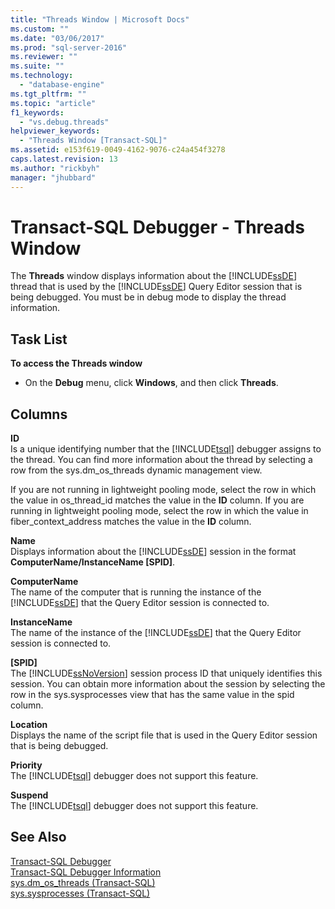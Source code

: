 ```yaml
---
title: "Threads Window | Microsoft Docs"
ms.custom: ""
ms.date: "03/06/2017"
ms.prod: "sql-server-2016"
ms.reviewer: ""
ms.suite: ""
ms.technology: 
  - "database-engine"
ms.tgt_pltfrm: ""
ms.topic: "article"
f1_keywords: 
  - "vs.debug.threads"
helpviewer_keywords: 
  - "Threads Window [Transact-SQL]"
ms.assetid: e153f619-0049-4162-9076-c24a454f3278
caps.latest.revision: 13
ms.author: "rickbyh"
manager: "jhubbard"
---
```

# Transact-SQL Debugger - Threads Window
  The **Threads** window displays information about the [!INCLUDE[ssDE](../../a9notintoc/includes/ssde-md.md)] thread that is used by the [!INCLUDE[ssDE](../../a9notintoc/includes/ssde-md.md)] Query Editor session that is being debugged. You must be in debug mode to display the thread information.  
  
## Task List  
 **To access the Threads window**  
  
-   On the **Debug** menu, click **Windows**, and then click **Threads**.  
  
## Columns  
 **ID**  
 Is a unique identifying number that the [!INCLUDE[tsql](../../a9notintoc/includes/tsql-md.md)] debugger assigns to the thread. You can find more information about the thread by selecting a row from the sys.dm_os_threads dynamic management view.  
  
 If you are not running in lightweight pooling mode, select the row in which the value in os_thread_id matches the value in the **ID** column. If you are running in lightweight pooling mode, select the row in which the value in fiber_context_address matches the value in the **ID** column.  
  
 **Name**  
 Displays information about the [!INCLUDE[ssDE](../../a9notintoc/includes/ssde-md.md)] session in the format **ComputerName/InstanceName [SPID]**.  
  
 **ComputerName**  
 The name of the computer that is running the instance of the [!INCLUDE[ssDE](../../a9notintoc/includes/ssde-md.md)] that the Query Editor session is connected to.  
  
 **InstanceName**  
 The name of the instance of the [!INCLUDE[ssDE](../../a9notintoc/includes/ssde-md.md)] that the Query Editor session is connected to.  
  
 **[SPID]**  
 The [!INCLUDE[ssNoVersion](../../a9notintoc/includes/ssnoversion-md.md)] session process ID that uniquely identifies this session. You can obtain more information about the session by selecting the row in the sys.sysprocesses view that has the same value in the spid column.  
  
 **Location**  
 Displays the name of the script file that is used in the Query Editor session that is being debugged.  
  
 **Priority**  
 The [!INCLUDE[tsql](../../a9notintoc/includes/tsql-md.md)] debugger does not support this feature.  
  
 **Suspend**  
 The [!INCLUDE[tsql](../../a9notintoc/includes/tsql-md.md)] debugger does not support this feature.  
  
## See Also  
 [Transact-SQL Debugger](../../relational-databases/scripting/transact-sql-debugger.md)   
 [Transact-SQL Debugger Information](../../relational-databases/scripting/transact-sql-debugger-information.md)   
 [sys.dm_os_threads &#40;Transact-SQL&#41;](../../relational-databases/reference/system-dynamic-management-views/sys.dm-os-threads-transact-sql.md)   
 [sys.sysprocesses &#40;Transact-SQL&#41;](../../relational-databases/reference/system-compatibility-views/sys.sysprocesses-transact-sql.md)  
  
  